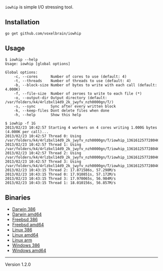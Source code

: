 `iowhip` is simple I/O stressing tool.

## Installation

	go get github.com/voxelbrain/iowhip

## Usage

	$ iowhip --help
	Usage: iowhip [global options]

	Global options:
	    -c, --cores      Number of cores to use (default: 4)
	    -t, --threads    Number of threads to use (default: 4)
	    -b, --block-size Number of bytes to write with each call (default: 4.000K)
	    -f, --file-size  Number of zeroes to write to each file (*)
	    -o, --output-dir Output directory (default: /var/folders/k4/4rlzbxl14d9_2k_jwyfv_nzh0000gn/T/)
	    -s, --sync       Sync after every written block
	    -k, --keep-files Dont delete files when done
	    -h, --help       Show this help

	$ iowhip -f 1G
	2013/02/23 10:42:57 Starting 4 workers on 4 cores writing 1.000G bytes (4.000K per call)...
	2013/02/23 10:42:57 Thread 0: Using /var/folders/k4/4rlzbxl14d9_2k_jwyfv_nzh0000gn/T/iowhip_1361612577280469000/0
	2013/02/23 10:42:57 Thread 1: Using /var/folders/k4/4rlzbxl14d9_2k_jwyfv_nzh0000gn/T/iowhip_1361612577280469000/1
	2013/02/23 10:42:57 Thread 2: Using /var/folders/k4/4rlzbxl14d9_2k_jwyfv_nzh0000gn/T/iowhip_1361612577280469000/2
	2013/02/23 10:42:57 Thread 3: Using /var/folders/k4/4rlzbxl14d9_2k_jwyfv_nzh0000gn/T/iowhip_1361612577280469000/3
	2013/02/23 10:43:15 Thread 2: 17.871586s, 57.298M/s
	2013/02/23 10:43:15 Thread 0: 17.910851s, 57.172M/s
	2013/02/23 10:43:15 Thread 3: 17.970065s, 56.984M/s
	2013/02/23 10:43:15 Thread 1: 18.010156s, 56.857M/s

## Binaries

* [Darwin 386](http://filedump.surmair.de/binaries/iowhip/darwin_386/iowhip)
* [Darwin amd64](http://filedump.surmair.de/binaries/iowhip/darwin_amd64/iowhip)
* [Freebsd 386](http://filedump.surmair.de/binaries/iowhip/freebsd_386/iowhip)
* [Freebsd amd64](http://filedump.surmair.de/binaries/iowhip/freebsd_amd64/iowhip)
* [Linux 386](http://filedump.surmair.de/binaries/iowhip/linux_386/iowhip)
* [Linux amd64](http://filedump.surmair.de/binaries/iowhip/linux_amd64/iowhip)
* [Linux arm](http://filedump.surmair.de/binaries/iowhip/linux_arm/iowhip)
* [Windows 386](http://filedump.surmair.de/binaries/iowhip/windows_386/iowhip.exe)
* [Windows amd64](http://filedump.surmair.de/binaries/iowhip/windows_amd64/iowhip.exe)

---
Version 1.2.0

